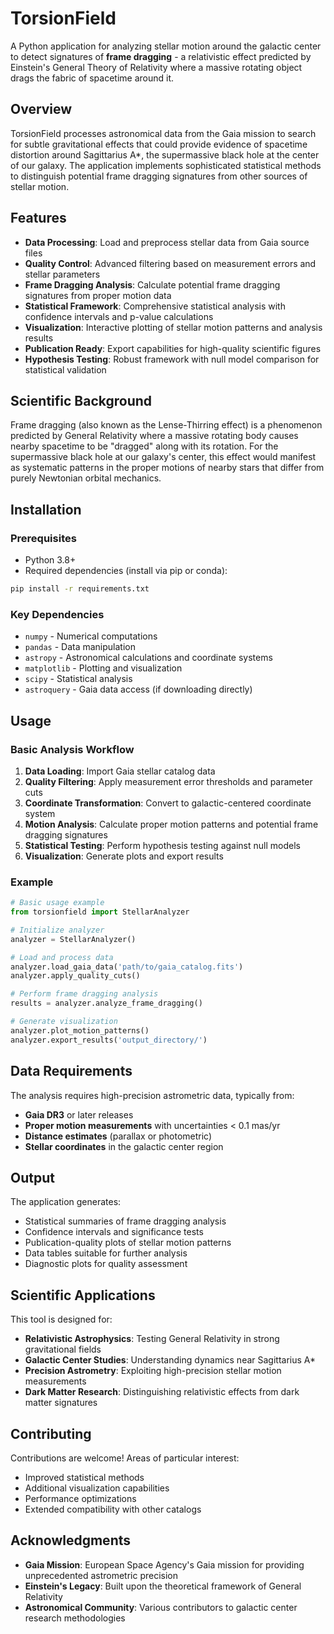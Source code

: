 # TorsionField

A Python application for analyzing stellar motion around the galactic center to detect signatures of **frame dragging** - a relativistic effect predicted by Einstein's General Theory of Relativity where a massive rotating object drags the fabric of spacetime around it.

## Overview

TorsionField processes astronomical data from the Gaia mission to search for subtle gravitational effects that could provide evidence of spacetime distortion around Sagittarius A*, the supermassive black hole at the center of our galaxy. The application implements sophisticated statistical methods to distinguish potential frame dragging signatures from other sources of stellar motion.

## Features

- **Data Processing**: Load and preprocess stellar data from Gaia source files
- **Quality Control**: Advanced filtering based on measurement errors and stellar parameters
- **Frame Dragging Analysis**: Calculate potential frame dragging signatures from proper motion data
- **Statistical Framework**: Comprehensive statistical analysis with confidence intervals and p-value calculations
- **Visualization**: Interactive plotting of stellar motion patterns and analysis results
- **Publication Ready**: Export capabilities for high-quality scientific figures
- **Hypothesis Testing**: Robust framework with null model comparison for statistical validation

## Scientific Background

Frame dragging (also known as the Lense-Thirring effect) is a phenomenon predicted by General Relativity where a massive rotating body causes nearby spacetime to be "dragged" along with its rotation. For the supermassive black hole at our galaxy's center, this effect would manifest as systematic patterns in the proper motions of nearby stars that differ from purely Newtonian orbital mechanics.

## Installation

### Prerequisites

- Python 3.8+
- Required dependencies (install via pip or conda):

```bash
pip install -r requirements.txt
```

### Key Dependencies

- `numpy` - Numerical computations
- `pandas` - Data manipulation
- `astropy` - Astronomical calculations and coordinate systems
- `matplotlib` - Plotting and visualization
- `scipy` - Statistical analysis
- `astroquery` - Gaia data access (if downloading directly)

## Usage

### Basic Analysis Workflow

1. **Data Loading**: Import Gaia stellar catalog data
2. **Quality Filtering**: Apply measurement error thresholds and parameter cuts
3. **Coordinate Transformation**: Convert to galactic-centered coordinate system
4. **Motion Analysis**: Calculate proper motion patterns and potential frame dragging signatures
5. **Statistical Testing**: Perform hypothesis testing against null models
6. **Visualization**: Generate plots and export results

### Example

```python
# Basic usage example
from torsionfield import StellarAnalyzer

# Initialize analyzer
analyzer = StellarAnalyzer()

# Load and process data
analyzer.load_gaia_data('path/to/gaia_catalog.fits')
analyzer.apply_quality_cuts()

# Perform frame dragging analysis
results = analyzer.analyze_frame_dragging()

# Generate visualization
analyzer.plot_motion_patterns()
analyzer.export_results('output_directory/')
```

## Data Requirements

The analysis requires high-precision astrometric data, typically from:

- **Gaia DR3** or later releases
- **Proper motion measurements** with uncertainties < 0.1 mas/yr
- **Distance estimates** (parallax or photometric)
- **Stellar coordinates** in the galactic center region

## Output

The application generates:

- Statistical summaries of frame dragging analysis
- Confidence intervals and significance tests
- Publication-quality plots of stellar motion patterns
- Data tables suitable for further analysis
- Diagnostic plots for quality assessment

## Scientific Applications

This tool is designed for:

- **Relativistic Astrophysics**: Testing General Relativity in strong gravitational fields
- **Galactic Center Studies**: Understanding dynamics near Sagittarius A*
- **Precision Astrometry**: Exploiting high-precision stellar motion measurements
- **Dark Matter Research**: Distinguishing relativistic effects from dark matter signatures

## Contributing

Contributions are welcome! Areas of particular interest:

- Improved statistical methods
- Additional visualization capabilities
- Performance optimizations
- Extended compatibility with other catalogs

## Acknowledgments

- **Gaia Mission**: European Space Agency's Gaia mission for providing unprecedented astrometric precision
- **Einstein's Legacy**: Built upon the theoretical framework of General Relativity
- **Astronomical Community**: Various contributors to galactic center research methodologies
